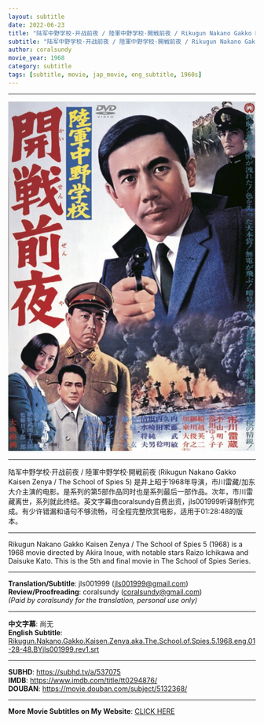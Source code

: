 ```yaml
---
layout: subtitle
date: 2022-06-23
title: "陆军中野学校·开战前夜 / 陸軍中野学校·開戦前夜 / Rikugun Nakano Gakko Kaisen Zenya aka The School of Spies 5 1968 Subtitle (English)"
subtitle: "陆军中野学校·开战前夜 / 陸軍中野学校·開戦前夜 / Rikugun Nakano Gakko Kaisen Zenya aka The School of Spies 5 1968 Subtitle (English)"
author: coralsundy
movie_year: 1968
category: subtitle
tags: [subtitle, movie, jap_movie, eng_subtitle, 1960s]
---
```


------

<img src="../assets/tt0294876.jpg" alt="tt0294876_cover_art" />

------

陆军中野学校·开战前夜 / 陸軍中野学校·開戦前夜 (Rikugun Nakano Gakko Kaisen Zenya / The School of Spies 5) 是井上昭于1968年导演，市川雷藏/加东大介主演的电影。是系列的第5部作品同时也是系列最后一部作品。次年，市川雷藏离世，系列就此终结。英文字幕由coralsundy自费出资，jls001999听译制作完成。有少许错漏和语句不够流畅，可全程完整欣赏电影，适用于01:28:48的版本。

------

Rikugun Nakano Gakko Kaisen Zenya / The School of Spies 5 (1968) is a 1968 movie directed by Akira Inoue, with notable stars Raizo Ichikawa and Daisuke Kato. This is the 5th and final movie in The School of Spies Series.

------

**Translation/Subtitle**: jls001999 (jls001999@gmail.com)<br>
**Review/Proofreading**: coralsundy (coralsundy@gmail.com)<br>
*(Paid by coralsundy for the translation, personal use only)*

------

**中文字幕**: 尚无<br>
**English Subtitle**: [Rikugun.Nakano.Gakko.Kaisen.Zenya.aka.The.School.of.Spies.5.1968.eng.01-28-48.BYjls001999.rev1.srt](../subtitles/Rikugun.Nakano.Gakko.Kaisen.Zenya.aka.The.School.of.Spies.5.1968.eng.01-28-48.BYjls001999.rev1.srt)

------

**SUBHD**: <https://subhd.tv/a/537075><br>
**IMDB**: <https://www.imdb.com/title/tt0294876/><br>
**DOUBAN**: <https://movie.douban.com/subject/5132368/>

------

**More Movie Subtitles on My Website**: <a href='{% post_url 2021-01-10-subtitles-summary-list %}'>CLICK HERE</a>


